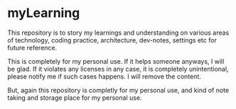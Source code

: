 # myLearning
This repository is to story my learnings and understanding on various areas of technology,
coding practice, architecture, dev-notes, settings etc for future reference.

This is completely for my personal use. 
If it helps someone anyways, I will be glad.
If it violates any licenses in any case, it is completely unintentional, please notify me if such cases happens. I will remove the content.

But, again this repository is completly for my personal use, and kind of note taking and storage place for my personal use.

